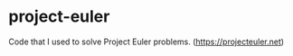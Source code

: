 project-euler
=============

Code that I used to solve Project Euler problems. (https://projecteuler.net)
